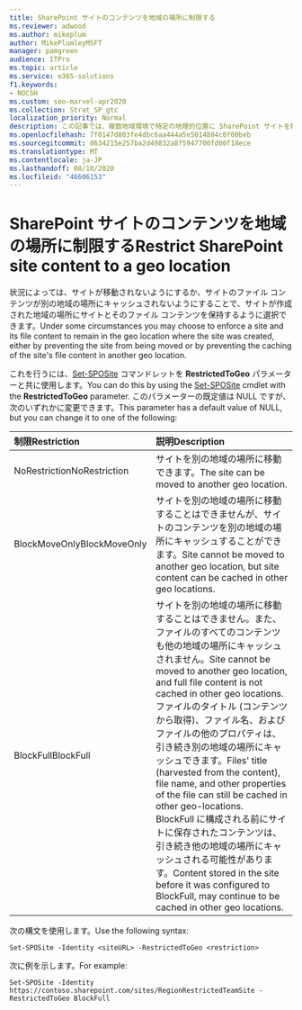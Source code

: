 ```yaml
---
title: SharePoint サイトのコンテンツを地域の場所に制限する
ms.reviewer: adwood
ms.author: mikeplum
author: MikePlumleyMSFT
manager: pamgreen
audience: ITPro
ms.topic: article
ms.service: o365-solutions
f1.keywords:
- NOCSH
ms.custom: seo-marvel-apr2020
ms.collection: Strat_SP_gtc
localization_priority: Normal
description: この記事では、複数地域環境で特定の地理的位置に SharePoint サイトを制限する方法について説明します。
ms.openlocfilehash: 7f0147d803fe4dbc6aa444a5e5014884c0f00beb
ms.sourcegitcommit: 8634215e257ba2d49832a8f5947700fd00f18ece
ms.translationtype: MT
ms.contentlocale: ja-JP
ms.lasthandoff: 08/10/2020
ms.locfileid: "46606153"
---
```

# <a name="restrict-sharepoint-site-content-to-a-geo-location"></a><span data-ttu-id="d7552-103">SharePoint サイトのコンテンツを地域の場所に制限する</span><span class="sxs-lookup"><span data-stu-id="d7552-103">Restrict SharePoint site content to a geo location</span></span>

<span data-ttu-id="d7552-104">状況によっては、サイトが移動されないようにするか、サイトのファイル コンテンツが別の地域の場所にキャッシュされないようにすることで、サイトが作成された地域の場所にサイトとそのファイル コンテンツを保持するように選択できます。</span><span class="sxs-lookup"><span data-stu-id="d7552-104">Under some circumstances you may choose to enforce a site and its file content to remain in the geo location where the site was created, either by preventing the site from being moved or by preventing the caching of the site's file content in another geo location.</span></span>

<span data-ttu-id="d7552-105">これを行うには、[Set-SPOSite](https://docs.microsoft.com/powershell/module/sharepoint-online/set-sposite) コマンドレットを **RestrictedToGeo** パラメーターと共に使用します。</span><span class="sxs-lookup"><span data-stu-id="d7552-105">You can do this by using the [Set-SPOSite](https://docs.microsoft.com/powershell/module/sharepoint-online/set-sposite) cmdlet with the **RestrictedToGeo** parameter.</span></span> <span data-ttu-id="d7552-106">このパラメーターの既定値は NULL ですが、次のいずれかに変更できます。</span><span class="sxs-lookup"><span data-stu-id="d7552-106">This parameter has a default value of NULL, but you can change it to one of the following:</span></span>

|<span data-ttu-id="d7552-107">制限</span><span class="sxs-lookup"><span data-stu-id="d7552-107">Restriction</span></span>|<span data-ttu-id="d7552-108">説明</span><span class="sxs-lookup"><span data-stu-id="d7552-108">Description</span></span>|
|:----------|:----------|
|<span data-ttu-id="d7552-109">NoRestriction</span><span class="sxs-lookup"><span data-stu-id="d7552-109">NoRestriction</span></span>|<span data-ttu-id="d7552-110">サイトを別の地域の場所に移動できます。</span><span class="sxs-lookup"><span data-stu-id="d7552-110">The site can be moved to another geo location.</span></span>|
|<span data-ttu-id="d7552-111">BlockMoveOnly</span><span class="sxs-lookup"><span data-stu-id="d7552-111">BlockMoveOnly</span></span>|<span data-ttu-id="d7552-112">サイトを別の地域の場所に移動することはできませんが、サイトのコンテンツを別の地域の場所にキャッシュすることができます。</span><span class="sxs-lookup"><span data-stu-id="d7552-112">Site cannot be moved to another geo location, but site content can be cached in other geo locations.</span></span>|
|<span data-ttu-id="d7552-113">BlockFull</span><span class="sxs-lookup"><span data-stu-id="d7552-113">BlockFull</span></span>|<span data-ttu-id="d7552-114">サイトを別の地域の場所に移動することはできません。また、ファイルのすべてのコンテンツも他の地域の場所にキャッシュされません。</span><span class="sxs-lookup"><span data-stu-id="d7552-114">Site cannot be moved to another geo location, and full file content is not cached in other geo locations.</span></span> <span data-ttu-id="d7552-115">ファイルのタイトル (コンテンツから取得)、ファイル名、およびファイルの他のプロパティは、引き続き別の地域の場所にキャッシュできます。</span><span class="sxs-lookup"><span data-stu-id="d7552-115">Files' title (harvested from the content), file name, and other properties of the file can still be cached in other geo-locations.</span></span><br><span data-ttu-id="d7552-116">BlockFull に構成される前にサイトに保存されたコンテンツは、引き続き他の地域の場所にキャッシュされる可能性があります。</span><span class="sxs-lookup"><span data-stu-id="d7552-116">Content stored in the site before it was configured to BlockFull, may continue to be cached in other geo locations.</span></span>|

<span data-ttu-id="d7552-117">次の構文を使用します。</span><span class="sxs-lookup"><span data-stu-id="d7552-117">Use the following syntax:</span></span>

`Set-SPOSite -Identity <siteURL> -RestrictedToGeo <restriction>`

<span data-ttu-id="d7552-118">次に例を示します。</span><span class="sxs-lookup"><span data-stu-id="d7552-118">For example:</span></span>

`Set-SPOSite -Identity https://contoso.sharepoint.com/sites/RegionRestrictedTeamSite -RestrictedToGeo BlockFull`
